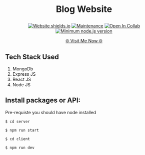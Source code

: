 
  <h1><p align="center"><b><b>Blog Website</b></b>
</p></h1>

<div align="center">

  <a href="">![Website shields.io](https://img.shields.io/website-up-down-green-red/http/shields.io.svg)</a>
  <a href="">![Maintenance](https://img.shields.io/badge/Maintained%3F-yes-green.svg)</a>
  <a href="">![Open In Collab](https://colab.research.google.com/assets/colab-badge.svg)</a>
  <a href="">[![Minimum node.js version](https://badgen.net/npm/node/express)](https://npmjs.com/package/express)</a>
</div>

<p align="Center"><a href="https://loan-eligibility.onrender.com/" > 🌐 Visit Me Now 🌐</a></p>




## Tech Stack Used

1. MongoDb
2. Express JS
3. React JS
4. Node JS
  




## Install packages or API:



Pre-requiste you should have node installed 

```
$ cd server
```

```
$ npm run start
```
```
$ cd client
```
```
$ npm run dev
```
